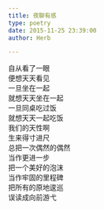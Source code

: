 ```yaml
---  
title: 夜聊有感  
type: poetry  
date: 2015-11-25 23:39:00  
author: Herb  

---  
```

自从看了一眼  
便想天天看见  
一旦坐在一起  
就想天天坐在一起  
一旦同桌吃过饭  
就想天天一起吃饭    
我们的天性啊  
生来得寸进尺  
总把一次偶然的偶然  
当作更进一步  
把一个美好的泡沫  
当作牢固的里程碑  
把所有的原地逡巡  
误读成向前游弋